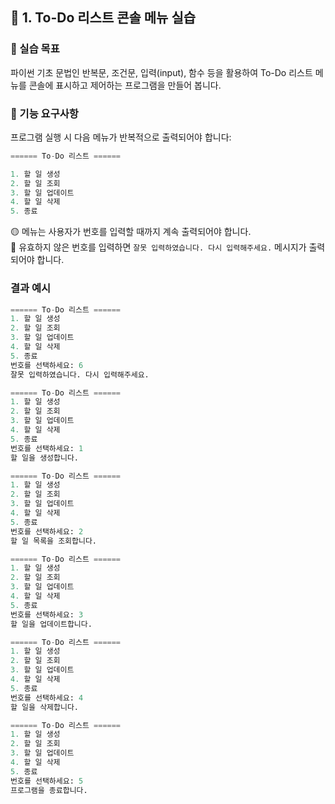 ## 📘 1. To-Do 리스트 콘솔 메뉴 실습

### 🎯 실습 목표

파이썬 기초 문법인 반복문, 조건문, 입력(input), 함수 등을 활용하여 To-Do 리스트 메뉴를 콘솔에 표시하고 제어하는 프로그램을 만들어 봅니다.

### 🧩 기능 요구사항

프로그램 실행 시 다음 메뉴가 반복적으로 출력되어야 합니다:

```python
====== To-Do 리스트 ======

1. 할 일 생성
2. 할 일 조회
3. 할 일 업데이트
4. 할 일 삭제
5. 종료
```

🟡 메뉴는 사용자가 번호를 입력할 때까지 계속 출력되어야 합니다.  
🔴 유효하지 않은 번호를 입력하면 `잘못 입력하였습니다. 다시 입력해주세요.` 메시지가 출력되어야 합니다.

### 결과 예시

```python
====== To-Do 리스트 ======
1. 할 일 생성
2. 할 일 조회
3. 할 일 업데이트
4. 할 일 삭제
5. 종료
번호를 선택하세요: 6
잘못 입력하였습니다. 다시 입력해주세요.

====== To-Do 리스트 ======
1. 할 일 생성
2. 할 일 조회
3. 할 일 업데이트
4. 할 일 삭제
5. 종료
번호를 선택하세요: 1
할 일을 생성합니다.

====== To-Do 리스트 ======
1. 할 일 생성
2. 할 일 조회
3. 할 일 업데이트
4. 할 일 삭제
5. 종료
번호를 선택하세요: 2
할 일 목록을 조회합니다.

====== To-Do 리스트 ======
1. 할 일 생성
2. 할 일 조회
3. 할 일 업데이트
4. 할 일 삭제
5. 종료
번호를 선택하세요: 3
할 일을 업데이트합니다.

====== To-Do 리스트 ======
1. 할 일 생성
2. 할 일 조회
3. 할 일 업데이트
4. 할 일 삭제
5. 종료
번호를 선택하세요: 4
할 일을 삭제합니다.

====== To-Do 리스트 ======
1. 할 일 생성
2. 할 일 조회
3. 할 일 업데이트
4. 할 일 삭제
5. 종료
번호를 선택하세요: 5
프로그램을 종료합니다.
```

